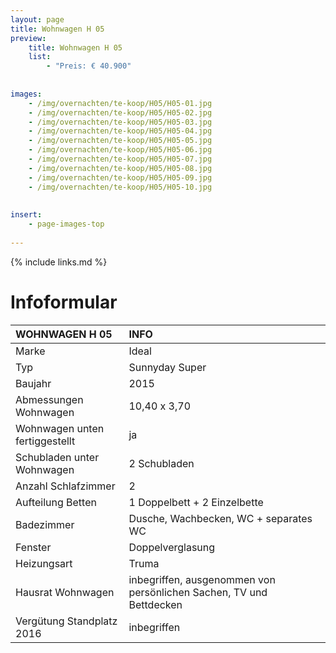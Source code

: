 ```yaml
---
layout: page
title: Wohnwagen H 05
preview: 
    title: Wohnwagen H 05
    list:
        - "Preis: € 40.900"
        
        
images:
    - /img/overnachten/te-koop/H05/H05-01.jpg
    - /img/overnachten/te-koop/H05/H05-02.jpg
    - /img/overnachten/te-koop/H05/H05-03.jpg
    - /img/overnachten/te-koop/H05/H05-04.jpg
    - /img/overnachten/te-koop/H05/H05-05.jpg
    - /img/overnachten/te-koop/H05/H05-06.jpg
    - /img/overnachten/te-koop/H05/H05-07.jpg
    - /img/overnachten/te-koop/H05/H05-08.jpg
    - /img/overnachten/te-koop/H05/H05-09.jpg
    - /img/overnachten/te-koop/H05/H05-10.jpg
    
    
insert:
    - page-images-top
    
---
```


{% include links.md %}



# Infoformular

WOHNWAGEN H 05               | INFO        | 
:---------------------------|:------------|
Marke                       |Ideal                
Typ                        |Sunnyday Super              
Baujahr                    |2015    
Abmessungen Wohnwagen      |10,40 x 3,70
Wohnwagen unten fertiggestellt  |ja       
Schubladen unter Wohnwagen          |2 Schubladen    
Anzahl Schlafzimmer         |2
Aufteilung Betten              |1 Doppelbett + 2 Einzelbette
Badezimmer                  |Dusche, Wachbecken, WC + separates WC
Fenster                       |Doppelverglasung
Heizungsart            |Truma
Hausrat Wohnwagen             |inbegriffen, ausgenommen von persönlichen Sachen, TV und Bettdecken
Vergütung Standplatz 2016  |inbegriffen
